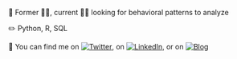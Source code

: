 
<!--
**soyhyoj/soyhyoj** is a ✨ _special_ ✨ repository because its `README.md` (this file) appears on your GitHub profile.-->

🔭 Former :woman_scientist:, current :woman_technologist: looking for behavioral patterns to analyze

:pencil2: Python, R, SQL

💬 You can find me on [![Twitter][1.1]][1], on [![LinkedIn][2.1]][2], or on [![Blog][3.1]][3]

<!-- icons without padding -->

[1.1]: http://i.imgur.com/wWzX9uB.png (Twitter)
[2.1]: https://raw.githubusercontent.com/MartinHeinz/MartinHeinz/master/linkedin-3-16.png (LinkedIn)
[3.1]: http://i.imgur.com/9I6NRUm.png (Blog)

<!-- Links to your social media accounts -->

[1]: https://twitter.com/_soyhyoj
[2]: https://www.linkedin.com/in/soyhyoj
[3]: https://soyhyoj.github.io

